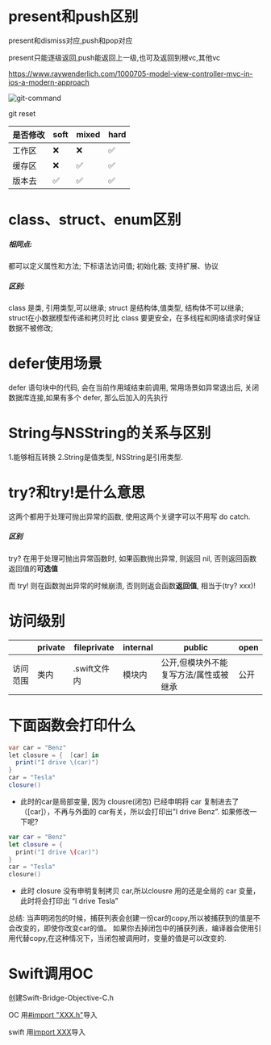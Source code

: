 # present和push区别

present和dismiss对应,push和pop对应

present只能逐级返回,push能返回上一级,也可及返回到根vc,其他vc

https://www.raywenderlich.com/1000705-model-view-controller-mvc-in-ios-a-modern-approach

![git-command](https://www.runoob.com/wp-content/uploads/2015/02/git-command.jpg)

git reset

| 是否修改 | soft               | mixed              | hard               |
| -------- | ------------------ | ------------------ | ------------------ |
| 工作区   | :x:                | :x:                | :white_check_mark: |
| 缓存区   | :x:                | :white_check_mark: | :white_check_mark: |
| 版本去   | :white_check_mark: | :white_check_mark: | :white_check_mark: |

# class、struct、enum区别

##### 相同点:

都可以定义属性和方法;
下标语法访问值;
初始化器;
支持扩展、协议

##### 区别:

class 是类, 引用类型,可以继承;
struct 是结构体,值类型, 结构体不可以继承;
struct在小数据模型传递和拷贝时比 class 要更安全，在多线程和网络请求时保证数据不被修改;

# defer使用场景

defer 语句块中的代码, 会在当前作用域结束前调用, 常用场景如异常退出后, 关闭数据库连接,如果有多个 defer, 那么后加入的先执行

# String与NSString的关系与区别

1.能够相互转换
2.String是值类型, NSString是引用类型.

# try?和try!是什么意思

这两个都用于处理可抛出异常的函数, 使用这两个关键字可以不用写 do catch.

##### 区别

try? 在用于处理可抛出异常函数时, 如果函数抛出异常, 则返回 nil, 否则返回函数返回值的**可选值**

而 try! 则在函数抛出异常的时候崩溃, 否则则返会函数**返回值**, 相当于(try? xxx)!

# 访问级别

|          | private | fileprivate  | internal | public                                 | open |
| -------- | ------- | ------------ | -------- | -------------------------------------- | ---- |
| 访问范围 | 类内    | .swift文件内 | 模块内   | 公开,但模块外不能复写方法/属性或被继承 | 公开 |

# 下面函数会打印什么

```csharp
var car = "Benz" 
let closure = {  [car] in 
  print("I drive \(car)")
} 
car = "Tesla" 
closure()
```

- 此时的car是局部变量, 因为 clousre(闭包) 已经申明将 car 复制进去了（[car]），不再与外面的 car有关，所以会打印出”I drive Benz”.
   如果修改一下呢?



```swift
var car = "Benz" 
let closure = {
  print("I drive \(car)")
} 
car = "Tesla" 
closure()
```

- 此时 closure 没有申明复制拷贝 car,所以clousre 用的还是全局的 car 变量，此时将会打印出 “I drive Tesla”

总结: 当声明闭包的时候，捕获列表会创建一份car的copy,所以被捕获到的值是不会改变的，即使你改变car的值。
 如果你去掉闭包中的捕获列表，编译器会使用引用代替copy,在这种情况下，当闭包被调用时，变量的值是可以改变的.

# Swift调用OC

创建Swift-Bridge-Objective-C.h

OC 用<u>#import "XXX.h"</u>导入

swift 用<u>import XXX</u>导入

